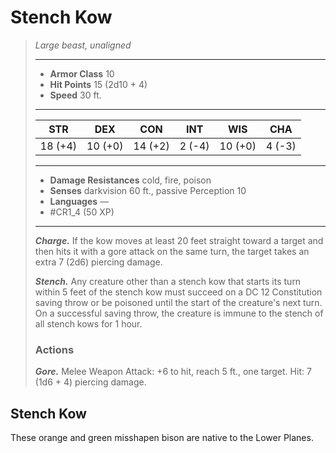# Stench Kow
>*Large beast, unaligned*
>___
>- **Armor Class** 10
>- **Hit Points** 15 (2d10 + 4)
>- **Speed** 30 ft.
>___
>|STR|DEX|CON|INT|WIS|CHA|
>|:---:|:---:|:---:|:---:|:---:|:---:|
>|18 (+4)|10 (+0)|14 (+2)|2 (-4)|10 (+0)|4 (-3)|
>___
>- **Damage Resistances** cold, fire, poison
>- **Senses** darkvision 60 ft., passive Perception 10
>- **Languages** —
>- #CR1_4 (50 XP)
>___
>***Charge.*** If the kow moves at least 20 feet straight toward a target and then hits it with a gore attack on the same turn, the target takes an extra 7 (2d6) piercing damage.  
>
>***Stench.*** Any creature other than a stench kow that starts its turn within 5 feet of the stench kow must succeed on a DC 12 Constitution saving throw or be poisoned until the start of the creature's next turn. On a successful saving throw, the creature is immune to the stench of all stench kows for 1 hour.  
>
>### Actions
>***Gore.*** Melee Weapon Attack: +6 to hit, reach 5 ft., one target. Hit: 7 (1d6 + 4) piercing damage.

## Stench Kow

These orange and green misshapen bison are native to the Lower Planes.